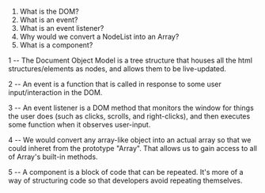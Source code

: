 1. What is the DOM?
2. What is an event?
3. What is an event listener?
4. Why would we convert a NodeList into an Array?
5. What is a component? 

1 -- The Document Object Model is a tree structure that houses all the html structures/elements as nodes, and allows them to be live-updated. 

2 -- An event is a function that is called in response to some user input/interaction in the DOM.

3 -- An event listener is a DOM method that monitors the window for things the user does (such as clicks, scrolls, and right-clicks), and then executes some function when it observes user-input. 

4 -- We would convert any array-like object into an actual array so that we could inheret from the prototype "Array". That allows us to gain access to all of Array's built-in methods.

5 -- A component is a block of code that can be repeated. It's more of a way of structuring code so that developers avoid repeating themselves.